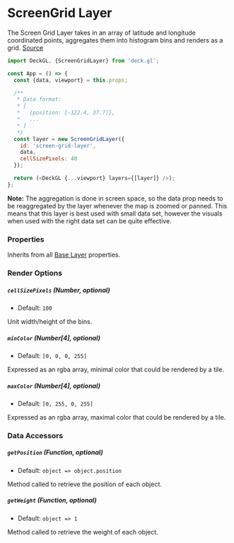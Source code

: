 <!-- INJECT:"ScreenGridLayerDemo" -->

# ScreenGrid Layer

The Screen Grid Layer takes in an array of latitude and longitude
coordinated points, aggregates them into histogram bins and
renders as a grid.
[Source](https://github.com/uber/deck.gl/tree/master/src/layers/core/screen-grid-layer)

```js
import DeckGL, {ScreenGridLayer} from 'deck.gl';

const App = () => {
  const {data, viewport} = this.props;

  /**
   * Data format:
   * [
   *   {position: [-122.4, 37.7]},
   *   ...
   * ]
   */
  const layer = new ScreenGridLayer({
    id: 'screen-grid-layer',
    data,
    cellSizePixels: 40
  });

  return (<DeckGL {...viewport} layers={[layer]} />);
};
```

**Note:** The aggregation is done in screen space, so the data prop
needs to be reaggregated by the layer whenever the map is zoomed or panned.
This means that this layer is best used with small data set, however the
visuals when used with the right data set can be quite effective.

### Properties

Inherits from all [Base Layer](/docs/api-reference/base-layer.md) properties.

### Render Options

##### `cellSizePixels` (Number, optional)

- Default: `100`

Unit width/height of the bins.

##### `minColor` (Number[4], optional)

- Default: `[0, 0, 0, 255]`

Expressed as an rgba array, minimal color that could be rendered by a tile.

##### `maxColor` (Number[4], optional)

- Default: `[0, 255, 0, 255]`

Expressed as an rgba array, maximal color that could be rendered by a tile.

### Data Accessors

##### `getPosition` (Function, optional)

- Default: `object => object.position`

Method called to retrieve the position of each object.

##### `getWeight` (Function, optional)

- Default: `object => 1`

Method called to retrieve the weight of each object.
